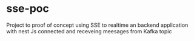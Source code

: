 # sse-poc

Project to proof of concept using SSE to realtime an backend application with nest Js connected and receveing meesages from Kafka topic
